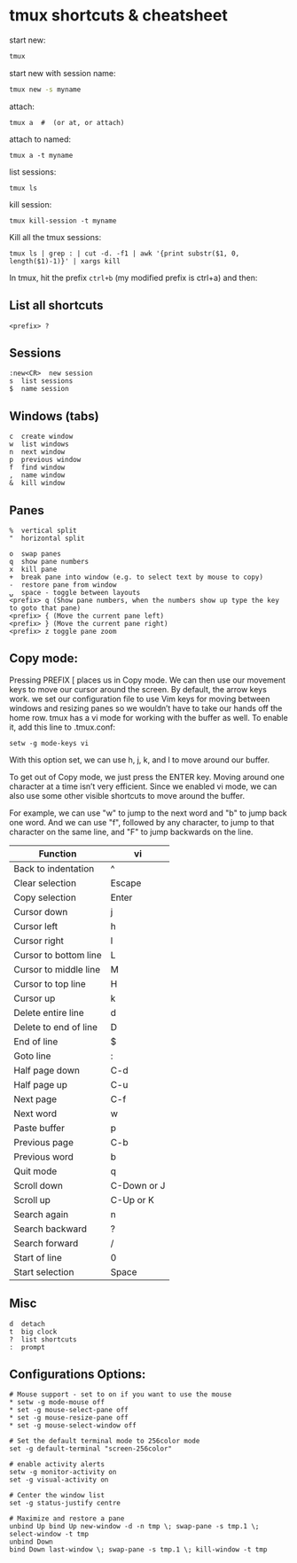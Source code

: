 # tmux shortcuts & cheatsheet

start new:

```sh
tmux
```

start new with session name:

```sh
tmux new -s myname
```

attach:

    tmux a  #  (or at, or attach)

attach to named:

    tmux a -t myname

list sessions:

    tmux ls

kill session:

    tmux kill-session -t myname

Kill all the tmux sessions:

    tmux ls | grep : | cut -d. -f1 | awk '{print substr($1, 0, length($1)-1)}' | xargs kill

In tmux, hit the prefix `ctrl+b` (my modified prefix is ctrl+a) and then:

## List all shortcuts

`<prefix> ?`

## Sessions

    :new<CR>  new session
    s  list sessions
    $  name session

## Windows (tabs)

    c  create window
    w  list windows
    n  next window
    p  previous window
    f  find window
    ,  name window
    &  kill window

## Panes

    %  vertical split
    "  horizontal split

    o  swap panes
    q  show pane numbers
    x  kill pane
    +  break pane into window (e.g. to select text by mouse to copy)
    -  restore pane from window
    ⍽  space - toggle between layouts
    <prefix> q (Show pane numbers, when the numbers show up type the key to goto that pane)
    <prefix> { (Move the current pane left)
    <prefix> } (Move the current pane right)
    <prefix> z toggle pane zoom

## Copy mode:

Pressing PREFIX [ places us in Copy mode. We can then use our movement keys to move our cursor around the screen. By default, the arrow keys work. we set our configuration file to use Vim keys for moving between windows and resizing panes so we wouldn’t have to take our hands off the home row. tmux has a vi mode for working with the buffer as well. To enable it, add this line to .tmux.conf:

    setw -g mode-keys vi

With this option set, we can use h, j, k, and l to move around our buffer.

To get out of Copy mode, we just press the ENTER key. Moving around one character at a time isn’t very efficient. Since we enabled vi mode, we can also use some other visible shortcuts to move around the buffer.

For example, we can use "w" to jump to the next word and "b" to jump back one word. And we can use "f", followed by any character, to jump to that character on the same line, and "F" to jump backwards on the line.

| Function              | vi          |
| --------------------- | ----------- |
| Back to indentation   | ^           |
| Clear selection       | Escape      |
| Copy selection        | Enter       |
| Cursor down           | j           |
| Cursor left           | h           |
| Cursor right          | l           |
| Cursor to bottom line | L           |
| Cursor to middle line | M           |
| Cursor to top line    | H           |
| Cursor up             | k           |
| Delete entire line    | d           |
| Delete to end of line | D           |
| End of line           | $           |
| Goto line             | :           |
| Half page down        | C-d         |
| Half page up          | C-u         |
| Next page             | C-f         |
| Next word             | w           |
| Paste buffer          | p           |
| Previous page         | C-b         |
| Previous word         | b           |
| Quit mode             | q           |
| Scroll down           | C-Down or J |
| Scroll up             | C-Up or K   |
| Search again          | n           |
| Search backward       | ?           |
| Search forward        | /           |
| Start of line         | 0           |
| Start selection       | Space       |

## Misc

    d  detach
    t  big clock
    ?  list shortcuts
    :  prompt

## Configurations Options:

    # Mouse support - set to on if you want to use the mouse
    * setw -g mode-mouse off
    * set -g mouse-select-pane off
    * set -g mouse-resize-pane off
    * set -g mouse-select-window off

    # Set the default terminal mode to 256color mode
    set -g default-terminal "screen-256color"

    # enable activity alerts
    setw -g monitor-activity on
    set -g visual-activity on

    # Center the window list
    set -g status-justify centre

    # Maximize and restore a pane
    unbind Up bind Up new-window -d -n tmp \; swap-pane -s tmp.1 \; select-window -t tmp
    unbind Down
    bind Down last-window \; swap-pane -s tmp.1 \; kill-window -t tmp

